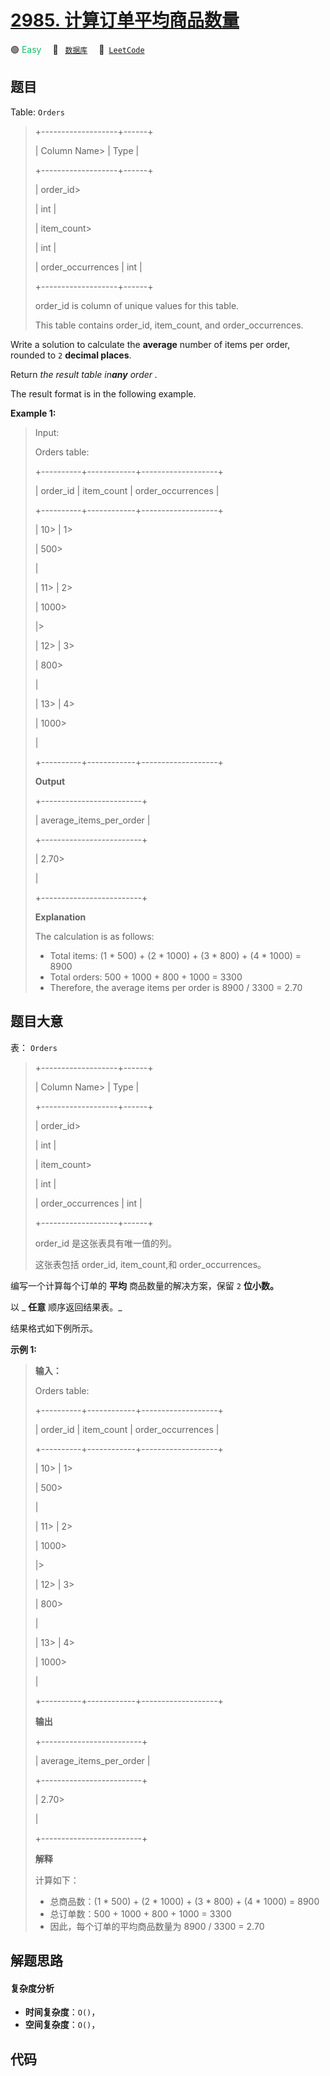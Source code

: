 # [2985. 计算订单平均商品数量](https://leetcode.com/problems/calculate-compressed-mean)

🟢 <font color=#15bd66>Easy</font>&emsp; 🔖&ensp; [`数据库`](/tag/database.md)&emsp; 🔗&ensp;[`LeetCode`](https://leetcode.com/problems/calculate-compressed-mean)

## 题目

Table: `Orders`

> 
> 
> 
> 
> 
> +-------------------+------+
> 
> | Column Name> 
>    | Type |
> 
> +-------------------+------+
> 
> | order_id> 
> > 
>   | int  |
> 
> | item_count> 
> > 
> | int  |
> 
> | order_occurrences | int  |
> 
> +-------------------+------+
> 
> order_id is column of unique values for this table.
> 
> This table contains order_id, item_count, and order_occurrences.
> 
> 

Write a solution to calculate the **average** number of items per order,
rounded to `2` **decimal places**.

Return _the result table_ _in**any** order_ _._

The result format is in the following example.



**Example 1:**

> Input: 
> 
> Orders table:
> 
> +----------+------------+-------------------+
> 
> | order_id | item_count | order_occurrences | 
> 
> +----------+------------+-------------------+
> 
> | 10> 
>    | 1> 
> > 
>   | 500> 
> > 
> > 
>    | 
> 
> | 11> 
>    | 2> 
> > 
>   | 1000> 
> > 
> > 
>   |> 
>  
> 
> | 12> 
>    | 3> 
> > 
>   | 800> 
> > 
> > 
>    |  
> 
> | 13> 
>    | 4> 
> > 
>   | 1000> 
> > 
> > 
>   | 
> 
> +----------+------------+-------------------+
> 
> **Output**
> 
> +-------------------------+
> 
> | average_items_per_order | 
> 
> +-------------------------+
> 
> | 2.70> 
> > 
> > 
> > 
> > 
> |
> 
> +-------------------------+
> 
> **Explanation**
> 
> The calculation is as follows:
 > - Total items: (1 * 500) + (2 * 1000) + (3 * 800) + (4 * 1000) = 8900 
 > - Total orders: 500 + 1000 + 800 + 1000 = 3300 
 > - Therefore, the average items per order is 8900 / 3300 = 2.70


## 题目大意

表： `Orders`

> 
> 
> 
> 
> 
> +-------------------+------+
> 
> | Column Name> 
>    | Type |
> 
> +-------------------+------+
> 
> | order_id> 
> > 
>   | int  |
> 
> | item_count> 
> > 
> | int  |
> 
> | order_occurrences | int  |
> 
> +-------------------+------+
> 
> order_id 是这张表具有唯一值的列。
> 
> 这张表包括 order_id, item_count,和 order_occurrences。
> 
> 

编写一个计算每个订单的 **平均** 商品数量的解决方案，保留 `2` **位小数。**

以 _ **任意**  顺序返回结果表。_

结果格式如下例所示。



**示例 1:**

> 
> 
> 
> 
> 
> **输入：**
> 
> Orders table:
> 
> +----------+------------+-------------------+
> 
> | order_id | item_count | order_occurrences | 
> 
> +----------+------------+-------------------+
> 
> | 10> 
>    | 1> 
> > 
>   | 500> 
> > 
> > 
>    | 
> 
> | 11> 
>    | 2> 
> > 
>   | 1000> 
> > 
> > 
>   |> 
>  
> 
> | 12> 
>    | 3> 
> > 
>   | 800> 
> > 
> > 
>    |  
> 
> | 13> 
>    | 4> 
> > 
>   | 1000> 
> > 
> > 
>   | 
> 
> +----------+------------+-------------------+
> 
> **输出**
> 
> +-------------------------+
> 
> | average_items_per_order | 
> 
> +-------------------------+
> 
> | 2.70> 
> > 
> > 
> > 
> > 
> |
> 
> +-------------------------+
> 
> **解释**
> 
> 计算如下：
 > - 总商品数：(1 * 500) + (2 * 1000) + (3 * 800) + (4 * 1000) = 8900 
 > - 总订单数：500 + 1000 + 800 + 1000 = 3300 
 > - 因此，每个订单的平均商品数量为 8900 / 3300 = 2.70
> 
> 


## 解题思路

#### 复杂度分析

- **时间复杂度**：`O()`，
- **空间复杂度**：`O()`，

## 代码

```javascript

```